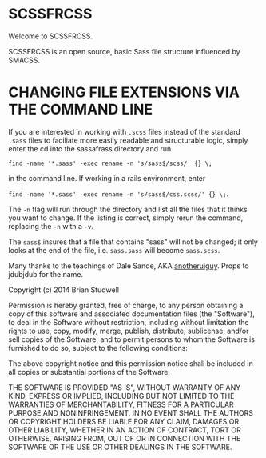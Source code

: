 SCSSFRCSS
==========

Welcome to SCSSFRCSS.

SCSSFRCSS is an open source, basic Sass file structure influenced by SMACSS.

CHANGING FILE EXTENSIONS VIA THE COMMAND LINE
=============================================

If you are interested in working with `.scss` files instead of the standard `.sass` files to faciliate more easily readable and structurable logic, simply enter the cd into the sassafrass directory and run

`find -name '*.sass' -exec rename -n 's/sass$/scss/' {} \;`

in the command line.  If working in a rails environment, enter

`find -name '*.sass' -exec rename -n 's/sass$/css.scss/' {} \;`.

The `-n` flag will run through the directory and list all the files that it thinks you want to change.  If the listing is correct, simply rerun the command, replacing the `-n` with a `-v`.

The `sass$` insures that a file that contains "sass" will not be changed; it only looks at the end of the file, i.e. `sass.sass` will become `sass.scss`.


Many thanks to the teachings of Dale Sande, AKA [anotheruiguy](https://speakerdeck.com/anotheruiguy).
Props to jdubjdub for the name.

Copyright (c) 2014 Brian Studwell

Permission is hereby granted, free of charge, to any person obtaining a copy
of this software and associated documentation files (the "Software"), to deal
in the Software without restriction, including without limitation the rights
to use, copy, modify, merge, publish, distribute, sublicense, and/or sell
copies of the Software, and to permit persons to whom the Software is
furnished to do so, subject to the following conditions:

The above copyright notice and this permission notice shall be included in
all copies or substantial portions of the Software.

THE SOFTWARE IS PROVIDED "AS IS", WITHOUT WARRANTY OF ANY KIND, EXPRESS OR
IMPLIED, INCLUDING BUT NOT LIMITED TO THE WARRANTIES OF MERCHANTABILITY,
FITNESS FOR A PARTICULAR PURPOSE AND NONINFRINGEMENT. IN NO EVENT SHALL THE
AUTHORS OR COPYRIGHT HOLDERS BE LIABLE FOR ANY CLAIM, DAMAGES OR OTHER
LIABILITY, WHETHER IN AN ACTION OF CONTRACT, TORT OR OTHERWISE, ARISING FROM,
OUT OF OR IN CONNECTION WITH THE SOFTWARE OR THE USE OR OTHER DEALINGS IN
THE SOFTWARE.


